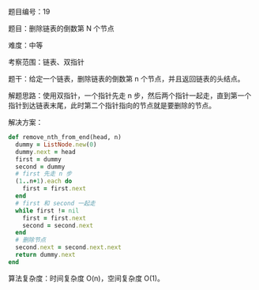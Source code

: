 题目编号：19

题目：删除链表的倒数第 N 个节点

难度：中等

考察范围：链表、双指针

题干：给定一个链表，删除链表的倒数第 n 个节点，并且返回链表的头结点。

解题思路：使用双指针，一个指针先走 n 步，然后两个指针一起走，直到第一个指针到达链表末尾，此时第二个指针指向的节点就是要删除的节点。

解决方案：

```ruby
def remove_nth_from_end(head, n)
  dummy = ListNode.new(0)
  dummy.next = head
  first = dummy
  second = dummy
  # first 先走 n 步
  (1..n+1).each do
    first = first.next
  end
  # first 和 second 一起走
  while first != nil
    first = first.next
    second = second.next
  end
  # 删除节点
  second.next = second.next.next
  return dummy.next
end
```

算法复杂度：时间复杂度 O(n)，空间复杂度 O(1)。